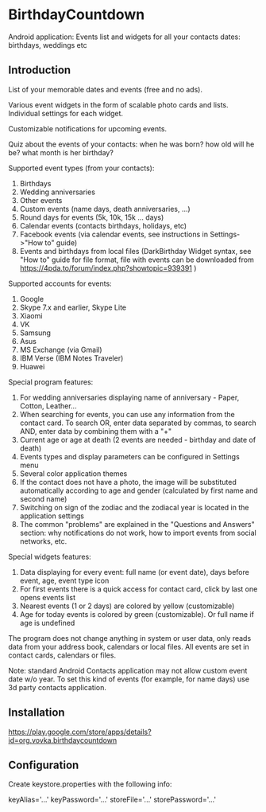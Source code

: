 # BirthdayCountdown

Android application: Events list and widgets for all your contacts dates: birthdays, weddings etc

## Introduction

List of your memorable dates and events (free and no ads).

Various event widgets in the form of scalable photo cards and lists. Individual settings for each widget.

Customizable notifications for upcoming events.

Quiz about the events of your contacts: when he was born? how old will he be? what month is her birthday?

Supported event types (from your contacts):
 1. Birthdays
 2. Wedding anniversaries
 3. Other events
 4. Custom events (name days, death anniversaries, ...)
 5. Round days for events (5k, 10k, 15k ... days)
 6. Calendar events (contacts birthdays, holidays, etc)
 7. Facebook events (via calendar events, see instructions in Settings->"How to" guide)
 8. Events and birthdays from local files (DarkBirthday Widget syntax, see "How to" guide for file format, file with events can be downloaded from https://4pda.to/forum/index.php?showtopic=939391 )

Supported accounts for events:
 1. Google
 2. Skype 7.x and earlier, Skype Lite
 3. Xiaomi
 4. VK
 5. Samsung
 6. Asus
 7. MS Exchange (via Gmail)
 8. IBM Verse (IBM Notes Traveler)
 9. Huawei

Special program features:	
 1. For wedding anniversaries displaying name of anniversary - Paper, Cotton, Leather...
 2. When searching for events, you can use any information from the contact card. To search OR, enter data separated by commas, to search AND, enter data by combining them with a "+"
 3. Current age or age at death (2 events are needed - birthday and date of death)
 4. Events types and display parameters can be configured in Settings menu
 5. Several color application themes
 6. If the contact does not have a photo, the image will be substituted automatically according to age and gender (calculated by first name and second name)
 7. Switching on sign of the zodiac and the zodiacal year is located in the application settings
 8. The common "problems" are explained in the "Questions and Answers" section: why notifications do not work, how to import events from social networks, etc.
 
Special widgets features: 
 1. Data displaying for every event: full name (or event date), days before event, age, event type icon
 2. For first events there is a quick access for contact card, click by last one opens events list
 3. Nearest events (1 or 2 days) are colored by yellow (customizable)
 4. Age for today events is colored by green (customizable). Or full name if age is undefined

The program does not change anything in system or user data, only reads data from your address book, calendars or local files. All events are set in contact cards, calendars or files.

Note: standard Android Contacts application may not allow custom event date w/o year. To set this kind of events (for example, for name days) use 3d party contacts application.

## Installation

https://play.google.com/store/apps/details?id=org.vovka.birthdaycountdown

## Configuration

Create keystore.properties with the following info:

keyAlias='...'
keyPassword='...'
storeFile='...'
storePassword='...'


